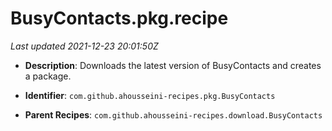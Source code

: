 # BusyContacts.pkg.recipe

_Last updated 2021-12-23 20:01:50Z_

- **Description**: Downloads the latest version of BusyContacts and creates a package.

- **Identifier**: `com.github.ahousseini-recipes.pkg.BusyContacts`

- **Parent Recipes**: `com.github.ahousseini-recipes.download.BusyContacts`

